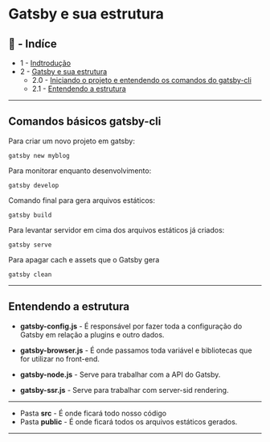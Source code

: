 # Gatsby e sua estrutura

## :robot: - Indíce

- 1 - [Indtrodução](https://github.com/comicodarko/Lab-Gatsby)
- 2 - [Gatsby e sua estrutura](#2)
  - 2.0 - [Iniciando o projeto e entendendo os comandos do gatsby-cli](#2-0)
  - 2.1 - [Entendendo a estrutura](#2-1)

****

## <a name="#2-0">Comandos básicos gatsby-cli</a>

Para criar um novo projeto em gatsby:
```console
gatsby new myblog
```

Para monitorar enquanto desenvolvimento:
```console
gatsby develop
```

Comando final para gera arquivos estáticos:
```console
gatsby build
```

Para levantar servidor em cima dos arquivos estáticos já criados:
```console
gatsby serve
```

Para apagar cach e assets que o Gatsby gera
```console
gatsby clean
```

****

##  <a name="2-1">Entendendo a estrutura</a>

- **gatsby-config.js** - É responsável por fazer toda a configuração do Gatsby em relação a plugins e outro dados.

- **gatsby-browser.js** - É onde passamos toda variável e bibliotecas que for utilizar no front-end.

- **gatsby-node.js** - Serve para trabalhar com a API do Gatsby.

- **gatsby-ssr.js** - Serve para trabalhar com server-sid rendering.
****
- Pasta **src** - É onde ficará todo nosso código
- Pasta **public** - É onde ficará todos os arquivos estáticos gerados.
****